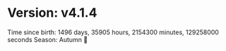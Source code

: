# Version: v4.1.4
Time since birth: 1496 days, 35905 hours, 2154300 minutes, 129258000 seconds
Season: Autumn 🍁
